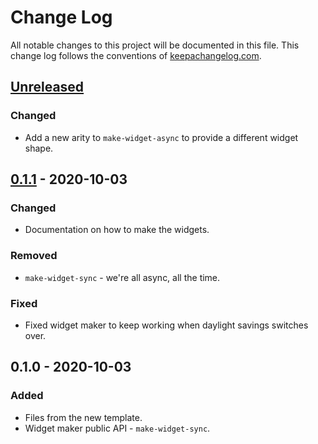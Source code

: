# Change Log
All notable changes to this project will be documented in this file. This change log follows the conventions of [keepachangelog.com](http://keepachangelog.com/).

## [Unreleased]
### Changed
- Add a new arity to `make-widget-async` to provide a different widget shape.

## [0.1.1] - 2020-10-03
### Changed
- Documentation on how to make the widgets.

### Removed
- `make-widget-sync` - we're all async, all the time.

### Fixed
- Fixed widget maker to keep working when daylight savings switches over.

## 0.1.0 - 2020-10-03
### Added
- Files from the new template.
- Widget maker public API - `make-widget-sync`.

[Unreleased]: https://github.com/your-name/todo-app/compare/0.1.1...HEAD
[0.1.1]: https://github.com/your-name/todo-app/compare/0.1.0...0.1.1
